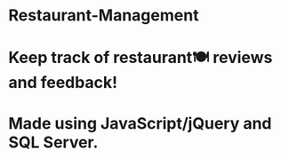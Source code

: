 # Restaurant-Management
# Keep track of restaurant🍽 reviews and feedback!
# Made using JavaScript/jQuery and SQL Server.
